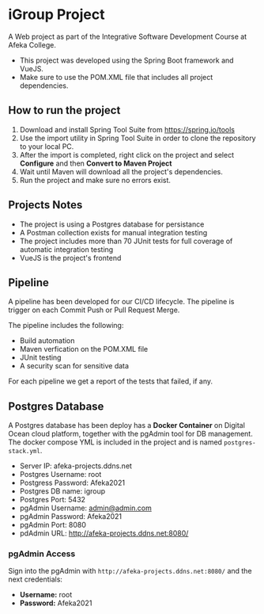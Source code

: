 # iGroup Project
A Web project as part of the Integrative Software Development Course at Afeka College.

- This project was developed using the Spring Boot framework and VueJS.
- Make sure to use the POM.XML file that includes all project dependencies.

## How to run the project

1. Download and install Spring Tool Suite from https://spring.io/tools
2. Use the import utility in Spring Tool Suite in order to clone the repository to your local PC.
3. After the import is completed, right click on the project and select **Configure** and then **Convert to Maven Project**
4. Wait until Maven will download all the project's dependencies.
5. Run the project and make sure no errors exist.

## Projects Notes
- The project is using a Postgres database for persistance
- A Postman collection exists for manual integration testing
- The project includes more than 70 JUnit tests for full coverage of automatic integration testing
- VueJS is the project's frontend

## Pipeline
A pipeline has been developed for our CI/CD lifecycle. 
The pipeline is trigger on each Commit Push or Pull Request Merge.

The pipeline includes the following:
- Build automation 
- Maven verfication on the POM.XML file
- JUnit testing 
- A security scan for sensitive data

For each pipeline we get a report of the tests that failed, if any.


## Postgres Database
A Postgres database has been deploy has a **Docker Container** on Digital Ocean cloud platform, together with the pgAdmin tool for DB management.
The docker compose YML is included in the project and is named `postgres-stack.yml`.

- Server IP: afeka-projects.ddns.net
- Postgres Username: root
- Postgress Password: Afeka2021
- Postgres DB name: igroup
- Postgres Port: 5432
- pgAdmin Username: admin@admin.com
- pgAdmin Password: Afeka2021
- pgAdmin Port: 8080
- pdAdmin URL: http://afeka-projects.ddns.net:8080/

### pgAdmin Access
Sign into the pgAdmin with `http://afeka-projects.ddns.net:8080/` and the next credentials:

- **Username:** root
- **Password:** Afeka2021



